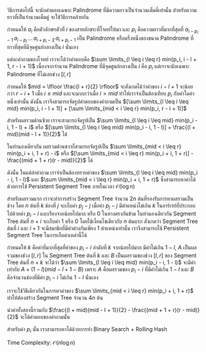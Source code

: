 วิธีการต่อไปนี้ จะนับคำตอบเฉพาะ Palindrome ที่มีความยาวเป็นจำนวนเต็มคี่เท่านั้น สำหรับความยาวที่เป็นจำนวนเต็มคู่ จะใช้วิธีการคล้ายกัน

กำหนดให้ $a_i$ คือตัวอักษรตัวที่ $i$ ของสายอักขระที่โจทย์ให้มา และ $p_i$ คือความยาวที่มากที่สุดที่ $a_{i - p_i - 1} \, a_{i - p_i} \, \dots \, a_{i + p_i - 2} \, a_{i + p_i - 1}$ เป็น Palindrome หรือครึ่งหนึ่งของขนาด Palindrome ที่ยาวที่สุดที่มีจุดศูนย์กลางเป็น $i$ นั่นเอง

แต่ละคำถามของโจทย์ เราจะได้ว่าคำตอบคือ $\sum \limits_{l \leq i \leq r} min(p_i, i - l + 1, r - i + 1)$ เนื่องจากจำนวน Palindrome ที่มีจุดศูนย์กลางเป็น $i$ คือ $p_i$ แต่เราจะนับเฉพาะ Palindrome ที่ไม่เลยช่วง $[l, r]$

กำหนดให้ $mid = \lfloor \frac{l + r}{2} \rfloor$ จะสังเกตได้ว่าค่าของ $i - l + 1$ จะน้อยกว่า $r - i + 1$ เมื่อ $i \leq mid$ และจะมากกว่าเมื่อ $i > mid$ ทำให้เราจำเป็นต้องเทียบ $p_i$ กับค่าใดค่าหนึ่งเท่านั้น ดังนั้น เราจึงสามารถจัดรูปคำตอบของคำถามเป็น $[\sum \limits_{l \leq i \leq mid} min(p_i, i - l + 1)] + [\sum \limits_{mid < i \leq r} min(p_i, r - i + 1)]$

สำหรับผลรวมด้านซ้าย เราจะสามารถจัดรูปเป็น $\sum \limits_{l \leq i \leq mid} min(p_i - i, 1 - l) + i$ หรือ $[\sum \limits_{l \leq i \leq mid} min(p_i - i, 1 - l)] + \frac{(l + mid)(mid - l + 1)}{2}$ ได้

ในทำนองเดียวกัน ผลรวมด้านขวาก็สามารถจัดรูปเป็น $\sum \limits_{mid < i \leq r} min(p_i + i, 1 + r) - i$ หรือ $[\sum \limits_{mid < i \leq r} min(p_i + i, 1 + r)] - \frac{(mid + 1 + r)(r - mid)}{2}$ ได้

ดังนั้น ในแต่ลำคำถาม เราจำเป็นต้องทราบค่าของ $\sum \limits_{l \leq i \leq mid} min(p_i - i, 1 - l)$ และ $\sum \limits_{mid < i \leq r} min(p_i + i, 1 + r)$ ซึ่งสามารถหาค่าได้ด้วยการใช้ Persistent Segment Tree ภายในเวลา $\mathcal{O}(\log n)$

สำหรับผลรวมแรก เราจะทำการสร้าง Segment Tree จำนวน $2n$ ต้นที่รองรับการหาผลรวมเป็นช่วง โดย $n$ ต้นที่ $k$ ช่องที่ $j$ จะเก็บค่า $p_j - j$ เมื่อค่า $p_j - j$ มีตำแหน่งไม่เกิน $k$ ในอาร์เรย์ที่ประกอบไปด้วยค่า $p_i - i$ และเรียงจากน้อยไปมาก หรือ $0$ ในทางตรงกันข้าม ในทำนองเดียวกัน Segment Tree ต้นที่ $n + i$ จะเก็บค่า $1$ หรือ $0$ โดยใช้เงื่อนไขเดียวกับ $n$ ต้นแรก สังเกตว่า Segment Tree ต้นที่ $i$ และ $i + 1$ จะมีสมาชิกที่มีค่าต่างกันเพียง 1 ตำแหน่งเท่านั้น เราจึงสามารถใช้ Persistent Segment Tree ในการเก็บค่าเหล่านี้ได้

กำหนดให้ $k$ คือค่าที่มากที่สุดที่ค่าของ $p_i - i$ ลำดับที่ $k$ จากน้อยไปมาก มีค่าไม่เกิน $1 - l$, $A$ เป็นผลรวมของช่วง $[l, r]$ ใน Segment Tree ต้นที่ $k$ และ $B$ เป็นผลรวมของช่วง $[l, r]$ ของ Segment Tree ต้นที่ $n + k$ จะได้ว่า $\sum \limits_{l \leq i \leq mid} min(p_i - i, 1 - l)$ จะมีค่าเท่ากับ $A + (1 - l)(mid - l + 1 - B)$ เพราะ $A$ คือผลรวมของ $p_i - i$ ที่มีค่าไม่เกิน $1 - l$ และ $B$ คือจำนวนช่องที่มีค่า $p_i - i$ ไม่เกิน $1 - l$ นั่นเอง

เราจะใช้วิธีเดียวกันในการหาค่าของ $\sum \limits_{mid < i \leq r} min(p_i + i, 1 + r)$ ทำให้ต้องสร้าง Segment Tree จำนวน $4n$ ต้น

นำค่าทั้งสองนี้รวมกับ $\frac{(l + mid)(mid - l + 1)}{2} - \frac{(mid + 1 + r)(r - mid)}{2}$ จะได้คำตอบของคำถามนั้น

สำหรับค่า $p_i$ นั้น เราสามารถหาได้ด้วยการทำ Binary Search + Rolling Hash

Time Complexity: $\mathcal{O}(n \log n)$
